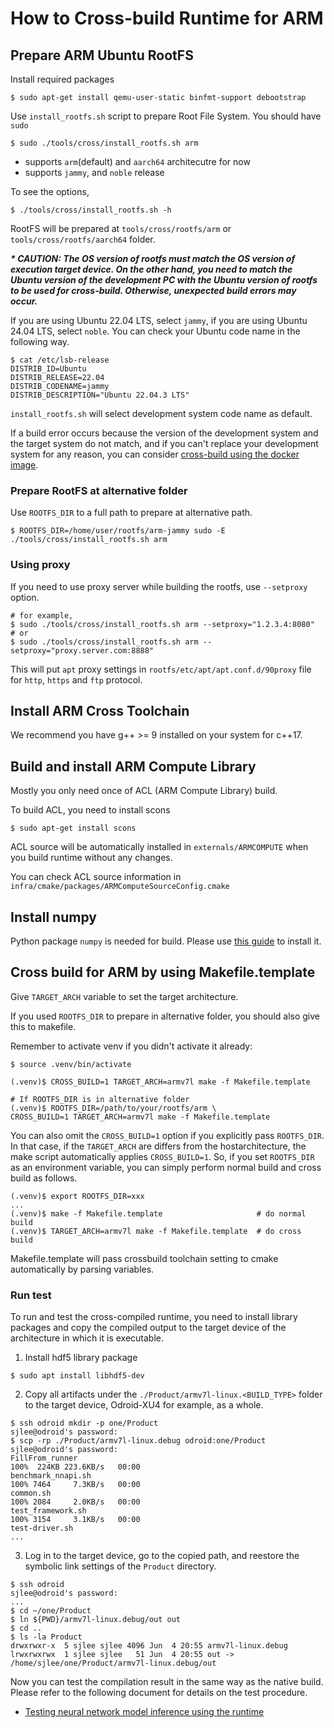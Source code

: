 # How to Cross-build Runtime for ARM

## Prepare ARM Ubuntu RootFS

Install required packages

```
$ sudo apt-get install qemu-user-static binfmt-support debootstrap
```

Use `install_rootfs.sh` script to prepare Root File System. You should have `sudo`

```
$ sudo ./tools/cross/install_rootfs.sh arm
```
- supports `arm`(default) and `aarch64` architecutre for now
- supports `jammy`, and `noble` release

To see the options,
```
$ ./tools/cross/install_rootfs.sh -h
```

RootFS will be prepared at `tools/cross/rootfs/arm` or `tools/cross/rootfs/aarch64` folder.

***\* CAUTION: The OS version of rootfs must match the OS version of execution target device. On the other hand, you need to match the Ubuntu version of the development PC with the Ubuntu version of rootfs to be used for cross-build. Otherwise, unexpected build errors may occur.***

If you are using Ubuntu 22.04 LTS, select `jammy`, if you are using Ubuntu 24.04 LTS, select `noble`. You can check your Ubuntu code name in the following way.

```
$ cat /etc/lsb-release
DISTRIB_ID=Ubuntu
DISTRIB_RELEASE=22.04
DISTRIB_CODENAME=jammy
DISTRIB_DESCRIPTION="Ubuntu 22.04.3 LTS"
```

`install_rootfs.sh` will select development system code name as default.

If a build error occurs because the version of the development system and the target system do not match, and if you can't replace your development system for any reason, you can consider [cross-build using the docker image](how-to-build-runtime-using-prebuilt-docker-image.md).

### Prepare RootFS at alternative folder

Use `ROOTFS_DIR` to a full path to prepare at alternative path.

```
$ ROOTFS_DIR=/home/user/rootfs/arm-jammy sudo -E ./tools/cross/install_rootfs.sh arm
```

### Using proxy

If you need to use proxy server while building the rootfs, use `--setproxy` option.

```
# for example,
$ sudo ./tools/cross/install_rootfs.sh arm --setproxy="1.2.3.4:8080"
# or
$ sudo ./tools/cross/install_rootfs.sh arm --setproxy="proxy.server.com:8888"
```

This will put `apt` proxy settings in `rootfs/etc/apt/apt.conf.d/90proxy` file
for `http`, `https` and `ftp` protocol.

## Install ARM Cross Toolchain

We recommend you have g++ >= 9 installed on your system for c++17.

## Build and install ARM Compute Library

Mostly you only need once of ACL (ARM Compute Library) build.

To build ACL, you need to install scons

```
$ sudo apt-get install scons
```

ACL source will be automatically installed in `externals/ARMCOMPUTE` when you build runtime without any changes.

You can check ACL source information in `infra/cmake/packages/ARMComputeSourceConfig.cmake`

## Install numpy

Python package `numpy` is needed for build. Please use [this guide](how-to-build-runtime.md##install-python-packages) to install it.

## Cross build for ARM by using Makefile.template

Give `TARGET_ARCH` variable to set the target architecture.

If you used `ROOTFS_DIR` to prepare in alternative folder, you should also give this to makefile.

Remember to activate venv if you didn't activate it already:

```
$ source .venv/bin/activate
```

```
(.venv)$ CROSS_BUILD=1 TARGET_ARCH=armv7l make -f Makefile.template

# If ROOTFS_DIR is in alternative folder
(.venv)$ ROOTFS_DIR=/path/to/your/rootfs/arm \
CROSS_BUILD=1 TARGET_ARCH=armv7l make -f Makefile.template
```

You can also omit the `CROSS_BUILD=1` option if you explicitly pass `ROOTFS_DIR`. In that case, if
the `TARGET_ARCH` are differs from the hostarchitecture, the make script automatically applies
`CROSS_BUILD=1`. So, if you set `ROOTFS_DIR` as an environment variable, you can simply perform
normal build and cross build as follows.

```
(.venv)$ export ROOTFS_DIR=xxx
...
(.venv)$ make -f Makefile.template                     # do normal build
(.venv)$ TARGET_ARCH=armv7l make -f Makefile.template  # do cross build
```

Makefile.template will pass crossbuild toolchain setting to cmake automatically by parsing variables.

### Run test

To run and test the cross-compiled runtime, you need to install library packages and copy the compiled output to the target device of the architecture in which it is executable.

1. Install hdf5 library package

```
$ sudo apt install libhdf5-dev
```

2. Copy all artifacts under the `./Product/armv7l-linux.<BUILD_TYPE>` folder to the target device, Odroid-XU4 for example, as a whole.

```
$ ssh odroid mkdir -p one/Product
sjlee@odroid's password:
$ scp -rp ./Product/armv7l-linux.debug odroid:one/Product
sjlee@odroid's password:
FillFrom_runner                                                                                 100%  224KB 223.6KB/s   00:00
benchmark_nnapi.sh                                                                              100% 7464     7.3KB/s   00:00
common.sh                                                                                       100% 2084     2.0KB/s   00:00
test_framework.sh                                                                               100% 3154     3.1KB/s   00:00
test-driver.sh
...
```

3. Log in to the target device, go to the copied path, and reestore the symbolic link settings of the `Product` directory.

```
$ ssh odroid
sjlee@odroid's password:
...
$ cd ~/one/Product
$ ln ${PWD}/armv7l-linux.debug/out out
$ cd ..
$ ls -la Product
drwxrwxr-x  5 sjlee sjlee 4096 Jun  4 20:55 armv7l-linux.debug
lrwxrwxrwx  1 sjlee sjlee   51 Jun  4 20:55 out -> /home/sjlee/one/Product/armv7l-linux.debug/out
```

Now you can test the compilation result in the same way as the native build. Please refer to the following document for details on the test procedure.

- [Testing neural network model inference using the runtime](./how-to-build-runtime.md#run-test)
